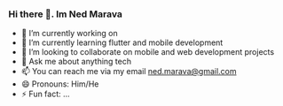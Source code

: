 ### Hi there 👋. Im Ned Marava

- 🔭 I’m currently working on 
- 🌱 I’m currently learning flutter and mobile development
- 👯 I’m looking to collaborate on mobile and web development projects
- 💬 Ask me about anything tech
- 📫 You can reach me via my email ned.marava@gmail.com 
- 😄 Pronouns: Him/He
- ⚡ Fun fact: ...

